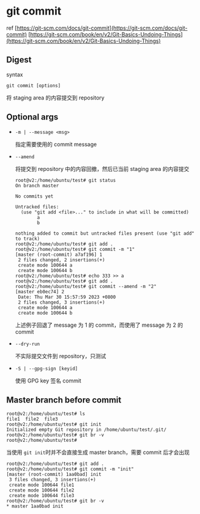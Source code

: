 # git commit

ref
[https://git-scm.com/docs/git-commit](https://git-scm.com/docs/git-commit)
[https://git-scm.com/book/en/v2/Git-Basics-Undoing-Things](https://git-scm.com/book/en/v2/Git-Basics-Undoing-Things)

## Digest
syntax
```
git commit [options]
```
将 staging area 的内容提交到 repository
## Optional args

- `-m | --message <msg>`

  指定需要使用的 commit message

- `--amend`

  将提交到 repository 中的内容回撤，然后已当前 staging area 的内容提交

  ```
  root@v2:/home/ubuntu/test# git status
  On branch master
  
  No commits yet
  
  Untracked files:
    (use "git add <file>..." to include in what will be committed)
          a
          b
  
  nothing added to commit but untracked files present (use "git add" to track)
  root@v2:/home/ubuntu/test# git add .
  root@v2:/home/ubuntu/test# git commit -m "1"
  [master (root-commit) a7af196] 1
   2 files changed, 2 insertions(+)
   create mode 100644 a
   create mode 100644 b
  root@v2:/home/ubuntu/test# echo 333 >> a
  root@v2:/home/ubuntu/test# git add .
  root@v2:/home/ubuntu/test# git commit --amend -m "2"
  [master eb0ec74] 2
   Date: Thu Mar 30 15:57:59 2023 +0800
   2 files changed, 3 insertions(+)
   create mode 100644 a
   create mode 100644 b
  ```

  上述例子回退了 message 为 1 的 commit，而使用了 message 为 2 的 commit

- `--dry-run`

  不实际提交文件到 repository，只测试

- `-S | --gpg-sign [keyid]`

  使用 GPG key 签名 commit

## Master branch before commit
```
root@v2:/home/ubuntu/test# ls
file1  file2  file3
root@v2:/home/ubuntu/test# git init
Initialized empty Git repository in /home/ubuntu/test/.git/
root@v2:/home/ubuntu/test# git br -v
root@v2:/home/ubuntu/test# 
```
当使用 `git init`时并不会直接生成 master branch，需要 commit 后才会出现
```
root@v2:/home/ubuntu/test# git add .
root@v2:/home/ubuntu/test# git commit -m "init"
[master (root-commit) 1aa0bad] init
 3 files changed, 3 insertions(+)
 create mode 100644 file1
 create mode 100644 file2
 create mode 100644 file3
root@v2:/home/ubuntu/test# git br -v
* master 1aa0bad init
```
